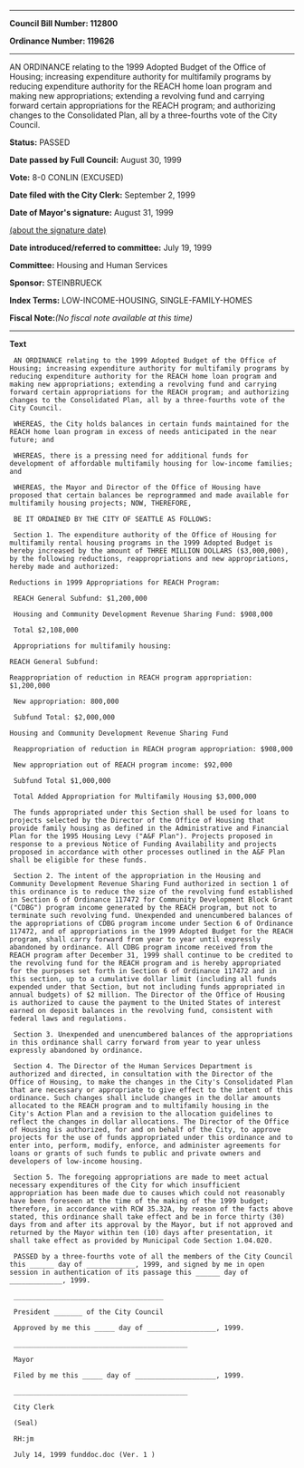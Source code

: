

********

**Council Bill Number: 112800**
   
**Ordinance Number: 119626**
********

 AN ORDINANCE relating to the 1999 Adopted Budget of the Office of Housing; increasing expenditure authority for multifamily programs by reducing expenditure authority for the REACH home loan program and making new appropriations; extending a revolving fund and carrying forward certain appropriations for the REACH program; and authorizing changes to the Consolidated Plan, all by a three-fourths vote of the City Council.

**Status:** PASSED
   
**Date passed by Full Council:** August 30, 1999
   
**Vote:** 8-0 CONLIN (EXCUSED)
   
**Date filed with the City Clerk:** September 2, 1999
   
**Date of Mayor's signature:** August 31, 1999
   
[(about the signature date)](/~public/approvaldate.htm)
   
   
   
**Date introduced/referred to committee:** July 19, 1999
   
**Committee:** Housing and Human Services
   
**Sponsor:** STEINBRUECK
   
   
**Index Terms:** LOW-INCOME-HOUSING, SINGLE-FAMILY-HOMES

**Fiscal Note:**_(No fiscal note available at this time)_

********

**Text**
   
```
 AN ORDINANCE relating to the 1999 Adopted Budget of the Office of Housing; increasing expenditure authority for multifamily programs by reducing expenditure authority for the REACH home loan program and making new appropriations; extending a revolving fund and carrying forward certain appropriations for the REACH program; and authorizing changes to the Consolidated Plan, all by a three-fourths vote of the City Council.

 WHEREAS, the City holds balances in certain funds maintained for the REACH home loan program in excess of needs anticipated in the near future; and

 WHEREAS, there is a pressing need for additional funds for development of affordable multifamily housing for low-income families; and

 WHEREAS, the Mayor and Director of the Office of Housing have proposed that certain balances be reprogrammed and made available for multifamily housing projects; NOW, THEREFORE,

 BE IT ORDAINED BY THE CITY OF SEATTLE AS FOLLOWS:

 Section 1. The expenditure authority of the Office of Housing for multifamily rental housing programs in the 1999 Adopted Budget is hereby increased by the amount of THREE MILLION DOLLARS ($3,000,000), by the following reductions, reappropriations and new appropriations, hereby made and authorized:

Reductions in 1999 Appropriations for REACH Program:

 REACH General Subfund: $1,200,000

 Housing and Community Development Revenue Sharing Fund: $908,000

 Total $2,108,000

 Appropriations for multifamily housing:

REACH General Subfund:

Reappropriation of reduction in REACH program appropriation: $1,200,000

 New appropriation: 800,000

 Subfund Total: $2,000,000

Housing and Community Development Revenue Sharing Fund

 Reappropriation of reduction in REACH program appropriation: $908,000

 New appropriation out of REACH program income: $92,000

 Subfund Total $1,000,000

 Total Added Appropriation for Multifamily Housing $3,000,000

 The funds appropriated under this Section shall be used for loans to projects selected by the Director of the Office of Housing that provide family housing as defined in the Administrative and Financial Plan for the 1995 Housing Levy ("A&F Plan"). Projects proposed in response to a previous Notice of Funding Availability and projects proposed in accordance with other processes outlined in the A&F Plan shall be eligible for these funds.

 Section 2. The intent of the appropriation in the Housing and Community Development Revenue Sharing Fund authorized in section 1 of this ordinance is to reduce the size of the revolving fund established in Section 6 of Ordinance 117472 for Community Development Block Grant ("CDBG") program income generated by the REACH program, but not to terminate such revolving fund. Unexpended and unencumbered balances of the appropriations of CDBG program income under Section 6 of Ordinance 117472, and of appropriations in the 1999 Adopted Budget for the REACH program, shall carry forward from year to year until expressly abandoned by ordinance. All CDBG program income received from the REACH program after December 31, 1999 shall continue to be credited to the revolving fund for the REACH program and is hereby appropriated for the purposes set forth in Section 6 of Ordinance 117472 and in this section, up to a cumulative dollar limit (including all funds expended under that Section, but not including funds appropriated in annual budgets) of $2 million. The Director of the Office of Housing is authorized to cause the payment to the United States of interest earned on deposit balances in the revolving fund, consistent with federal laws and regulations.

 Section 3. Unexpended and unencumbered balances of the appropriations in this ordinance shall carry forward from year to year unless expressly abandoned by ordinance.

 Section 4. The Director of the Human Services Department is authorized and directed, in consultation with the Director of the Office of Housing, to make the changes in the City's Consolidated Plan that are necessary or appropriate to give effect to the intent of this ordinance. Such changes shall include changes in the dollar amounts allocated to the REACH program and to multifamily housing in the City's Action Plan and a revision to the allocation guidelines to reflect the changes in dollar allocations. The Director of the Office of Housing is authorized, for and on behalf of the City, to approve projects for the use of funds appropriated under this ordinance and to enter into, perform, modify, enforce, and administer agreements for loans or grants of such funds to public and private owners and developers of low-income housing.

 Section 5. The foregoing appropriations are made to meet actual necessary expenditures of the City for which insufficient appropriation has been made due to causes which could not reasonably have been foreseen at the time of the making of the 1999 budget; therefore, in accordance with RCW 35.32A, by reason of the facts above stated, this ordinance shall take effect and be in force thirty (30) days from and after its approval by the Mayor, but if not approved and returned by the Mayor within ten (10) days after presentation, it shall take effect as provided by Municipal Code Section 1.04.020.

 PASSED by a three-fourths vote of all the members of the City Council this ______ day of ____________, 1999, and signed by me in open session in authentication of its passage this ______ day of _____________, 1999.

 _____________________________________

 President _______ of the City Council

 Approved by me this _____ day of _________________, 1999.

 ___________________________________________

 Mayor

 Filed by me this _____ day of ____________________, 1999.

 ___________________________________________

 City Clerk

 (Seal)

 RH:jm

 July 14, 1999 funddoc.doc (Ver. 1 )

```
